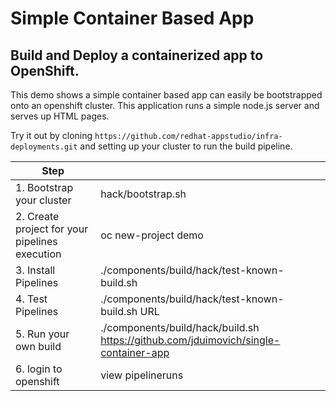 # Simple Container Based App 

## Build and Deploy a containerized app to OpenShift. 

This demo shows a simple container based app can easily be bootstrapped onto an openshift cluster.
This application runs a simple node.js server and serves up HTML pages. 

Try it out by cloning `https://github.com/redhat-appstudio/infra-deployments.git`  and setting up your cluster to run the build pipeline.
 
| Step    |    |
| ----------- | ----------- |
| 1.  Bootstrap your cluster    |  hack/bootstrap.sh    |
| 2.  Create project for your pipelines execution    |  oc new-project demo     |
| 3. Install Pipelines       | ./components/build/hack/test-known-build.sh | 
| 4. Test Pipelines     |   ./components/build/hack/test-known-build.sh URL      |
| 5.  Run your own  build     |  ./components/build/hack/build.sh  https://github.com/jduimovich/single-container-app       |
| 6.  login to openshift     |  view pipelineruns  |
 


